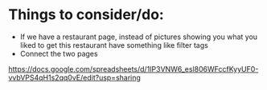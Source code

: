 <h1>Things to consider/do:</h1>
<ul>
  <li>If we have a restaurant page, instead of pictures showing you what you liked to get this restaurant have something like filter tags</li>
  <li>Connect the two pages</li>
</ul>

https://docs.google.com/spreadsheets/d/1IP3VNW6_esl806WFccfKyyUF0-vvbVPS4qH1s2qq0vE/edit?usp=sharing
